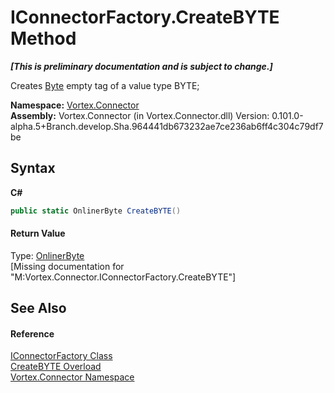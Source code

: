 # IConnectorFactory.CreateBYTE Method 
 _**\[This is preliminary documentation and is subject to change.\]**_

Creates <a href="http://msdn2.microsoft.com/en-us/library/yyb1w04y" target="_blank">Byte</a> empty tag of a value type BYTE;

**Namespace:**&nbsp;<a href="N_Vortex_Connector.md">Vortex.Connector</a><br />**Assembly:**&nbsp;Vortex.Connector (in Vortex.Connector.dll) Version: 0.101.0-alpha.5+Branch.develop.Sha.964441db673232ae7ce236ab6ff4c304c79df7be

## Syntax

**C#**<br />
``` C#
public static OnlinerByte CreateBYTE()
```


#### Return Value
Type: <a href="T_Vortex_Connector_ValueTypes_OnlinerByte.md">OnlinerByte</a><br />\[Missing <returns> documentation for "M:Vortex.Connector.IConnectorFactory.CreateBYTE"\]

## See Also


#### Reference
<a href="T_Vortex_Connector_IConnectorFactory.md">IConnectorFactory Class</a><br /><a href="Overload_Vortex_Connector_IConnectorFactory_CreateBYTE.md">CreateBYTE Overload</a><br /><a href="N_Vortex_Connector.md">Vortex.Connector Namespace</a><br />
